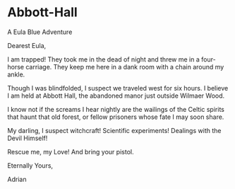 # Abbott-Hall
A Eula Blue Adventure

Dearest Eula,   

I am trapped! They took me in the dead of night and threw me in a four-horse carriage. They keep me here in a dank room with a chain around my ankle.

Though I was blindfolded, I suspect we traveled west for six hours. I believe I am held at Abbott Hall, the abandoned manor just outside Wilmaer Wood.

I know not if the screams I hear nightly are the wailings of the Celtic spirits that haunt that old forest, or fellow prisoners whose fate I may soon share.

My darling, I suspect witchcraft! Scientific experiments! Dealings with the Devil Himself!

Rescue me, my Love! And bring your pistol.

Eternally Yours,

Adrian
